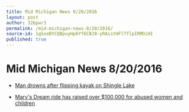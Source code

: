 ```yaml
---
title: Mid Michigan News 8/20/2016
layout: post
author: 32bpwr3
permalink: /mid-michigan-news-8/20/2016/
source-id: 1gSxeBYCQBpuyHp6Yf6CBJ8-yRAistHFlTflpIRMOiHI
published: true
---
```

# Mid Michigan News 8/20/2016

* [Man drowns after flipping kayak on Shingle Lake](http://www.themorningsun.com/general-news/20160820/man-drowns-after-flipping-kayak-on-shingle-lake)

* [Mary's Dream ride has raised over $100,000 for abused women and children](http://www.themorningsun.com/general-news/20160820/marys-dream-ride-has-raised-over-100000-for-abused-women-and-children)


